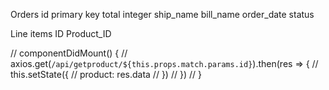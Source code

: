 Orders
id primary key
total integer
ship_name
bill_name
order_date
status

Line items
ID Product_ID

  // componentDidMount() {
  //   axios.get(`/api/getproduct/${this.props.match.params.id}`).then(res => {
  //     this.setState({
  //       product: res.data
  //     })
  //   })
  // }